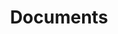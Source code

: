 ---
layout: "redirect"
redirect: "/docs/content-space/documentsRepository/documents/documents.html"
title: "Documents"
mainPage: false
order: 3
---